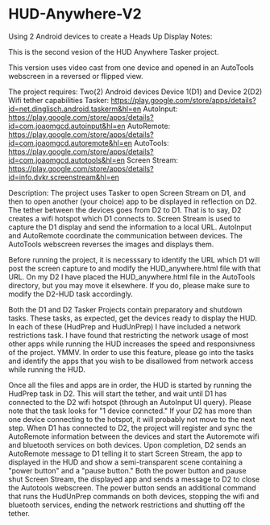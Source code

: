 # HUD-Anywhere-V2
Using 2 Android devices to create a Heads Up Display
Notes:

This is the second vesion of the HUD Anywhere Tasker project.

This version uses video cast from one device and opened in an AutoTools webscreen in a reversed or flipped view.

The project requires:
Two(2) Android devices Device 1(D1) and Device 2(D2)
Wifi tether capabilities
Tasker: https://play.google.com/store/apps/details?id=net.dinglisch.android.taskerm&hl=en
AutoInput: https://play.google.com/store/apps/details?id=com.joaomgcd.autoinput&hl=en
AutoRemote: https://play.google.com/store/apps/details?id=com.joaomgcd.autoremote&hl=en
AutoTools: https://play.google.com/store/apps/details?id=com.joaomgcd.autotools&hl=en
Screen Stream: https://play.google.com/store/apps/details?id=info.dvkr.screenstream&hl=en

Description:
The project uses Tasker to open Screen Stream on D1, and then to open another (your choice) app to be displayed in reflection on D2.
  The tether between the devices goes from D2 to D1.  That is to say, D2 creates a wifi hotspot which D1 connects to.
  Screen Stream is used to capture the D1 display and send the information to a local URL.
  AutoInput and AutoRemote coordinate the communication between devices.
  The AutoTools webscreen reverses the images and displays them.
    
Before running the project, it is necesssary to identify the URL which D1 will post the screen capture to and modify the 
HUD_anywhere.html file with that URL. On my D2 I have placed the HUD_anywhere.html file in the AutoTools directory, but you 
may move it elsewhere.  If you do, please make sure to modify the D2-HUD task accordingly.

Both the D1 and D2 Tasker Projects contain preparatory and shutdown tasks.  These tasks, as expected, get the devices ready to display 
the HUD.  In each of these (HudPrep and HudUnPrep) I have included a network restrictions task.  I have found that restricting the 
network usage of most other apps while running the HUD increases the speed and responsivness of the project.  YMMV.  In order to 
use this feature, please go into the tasks and identify the apps that you wish to be disallowed from network access while running 
the HUD.

Once all the files and apps are in order, the HUD is started by running the HudPrep task in D2. This will start the tether, and wait 
until D1 has connected to the D2 wifi hotspot (through an AutoInput UI query).  Please note that the task looks for "1 device conncted." 
If your D2 has more than one device connecting to the hotspot, it will probably not move to the next step.  When D1 has connected to D2, 
the project will register and sync the AutoRemote information between the devices and start the Autoremote wifi and bluetooth services on
both devices.  Upon completion, D2 sends an AutoRemote message to D1 telling it to start Screen Stream, the app to displayed in the HUD 
and show a semi-transparent scene containing a "power button" and a "pause button."  Both the power button and pause shut Screen Stream, 
the displayed app and sends a message to D2 to close the Autotools webscreen.  The power button sends an additional command that runs the
HudUnPrep commands on both devices, stopping the wifi and bluetooth services, ending the network restrictions and shutting off the 
tether.
